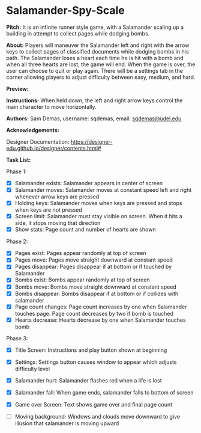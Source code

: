 # Salamander-Spy-Scale

**Pitch:** It is an infinite runner style game, with a Salamander scaling up a building in attempt to collect 
pages while dodging bombs.

**About:** Players will maneuver the Salamander left and right with the arrow keys to collect pages of classified 
documents while dodging bombs in his path. The Salamander loses a heart each time he is hit with a bomb and when all 
three hearts are lost, the game will end. When the game is over, the user can choose to quit or play again. 
There will be a settings tab in the corner allowing players to adjust difficulty between easy, medium, and hard.

**Preview:** 

**Instructions:** When held down, the left and right arrow keys control the main character to move horizontally.

**Authors:** Sam Demas, username: sqdemas, email: sqdemas@udel.edu

**Acknowledgements:** 

Designer Documentation: https://designer-edu.github.io/designer/contents.html#

**Task List:**

Phase 1:
- [x] Salamander exists: Salamander appears in center of screen
- [x] Salamander moves: Salamander moves at constant speed left and right whenever arrow keys are pressed
- [x] Holding keys: Salamander moves when keys are pressed and stops when keys are not pressed
- [x] Screen limit: Salamander must stay visible on screen. When it hits a side, it stops moving that direction
- [x] Show stats: Page count and number of hearts are shown

Phase 2:
- [x] Pages exist: Pages appear randomly at top of screen 
- [x] Pages move: Pages move straight downward at constant speed
- [x] Pages disappear: Pages disappear if at bottom or if touched by Salamander
- [x] Bombs exist: Bombs appear randomly at top of screen
- [x] Bombs move: Bombs move straight downward at constant speed
- [x] Bombs disappear: Bombs disappear if at bottom or if collides with salamander
- [x] Page count changes: Page count increases by one when Salamander touches page. Page count decreases by two if bomb is touched
- [x] Hearts decrease: Hearts decrease by one when Salamander touches bomb 

Phase 3:
- [x] Title Screen: Instructions and play button shown at beginning
- [x] Settings: Settings button causes window to appear which adjusts difficulty level
- [x] Salamander hurt: Salamander flashes red when a life is lost
- [x] Salamander fall: When game ends, salamander falls to bottom of screen
- [x] Game over Screen: Text shows game over and final page count
- [ ] Moving background: Windows and clouds move downward to give illusion that salamander is moving upward

